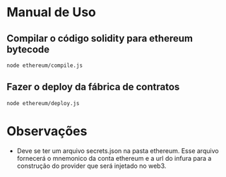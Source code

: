 # Manual de Uso

## Compilar o código solidity para ethereum bytecode

```
node ethereum/compile.js
```

## Fazer o deploy da fábrica de contratos

```
node ethereum/deploy.js
```

# Observações

* Deve se ter um arquivo secrets.json na pasta ethereum. Esse arquivo fornecerá o mnemonico da conta ethereum e a url do infura para a construção do provider que será injetado no web3.

